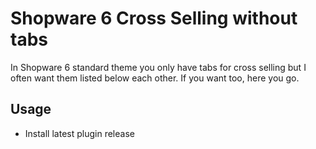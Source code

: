# Shopware 6 Cross Selling without tabs
In Shopware 6 standard theme you only have tabs for cross selling but I often want them listed below each other. If you want too, here you go.

## Usage
* Install latest plugin release